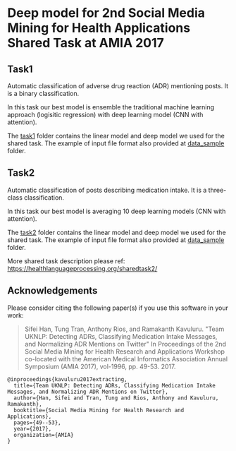 # Deep model for 2nd Social Media Mining for Health Applications Shared Task at AMIA 2017

## Task1
Automatic classification of adverse drug reaction (ADR) mentioning posts. It is a binary classification.

In this task our best model is ensemble the traditional machine learning approach (logisitic regression) with deep learning model (CNN with attention). 

The [task1](https://github.com/sifei/2nd-Social-Media-Mining-for-Health-Applications-Shared-Task-at-AMIA-2017/tree/master/task1) folder contains the linear model and deep model we used for the shared task. The example of input file format also provided at [data_sample](https://github.com/sifei/2nd-Social-Media-Mining-for-Health-Applications-Shared-Task-at-AMIA-2017/tree/master/task1/data_sample) folder.

## Task2
Automatic classification of posts describing medication intake. It is a three-class classification.

In this task our best model is averaging 10 deep learning models (CNN with attention). 

The [task2](https://github.com/sifei/2nd-Social-Media-Mining-for-Health-Applications-Shared-Task-at-AMIA-2017/tree/master/task2) folder contains the linear model and deep model we used for the shared task. The example of input file format also provided at [data_sample](https://github.com/sifei/2nd-Social-Media-Mining-for-Health-Applications-Shared-Task-at-AMIA-2017/tree/master/task2/data_sample) folder.


More shared task description please ref: https://healthlanguageprocessing.org/sharedtask2/


## Acknowledgements

Please consider citing the following paper(s) if you use this software in your work:

> Sifei Han, Tung Tran, Anthony Rios, and Ramakanth Kavuluru. "Team UKNLP: Detecting ADRs, Classifying Medication Intake Messages, and Normalizing ADR Mentions on Twitter" In Proceedings of the 2nd Social Media Mining for Health Research and Applications Workshop
co-located with the American Medical Informatics Association Annual Symposium (AMIA 2017), vol-1996, pp. 49-53. 2017.

```
@inproceedings{kavuluru2017extracting,
  title={Team UKNLP: Detecting ADRs, Classifying Medication Intake Messages, and Normalizing ADR Mentions on Twitter},
  author={Han, Sifei and Tran, Tung and Rios, Anthony and Kavuluru, Ramakanth},
  booktitle={Social Media Mining for Health Research and Applications},
  pages={49--53},
  year={2017},
  organization={AMIA}
}
```

